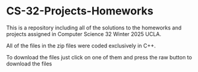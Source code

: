 # CS-32-Projects-Homeworks

This is a repository including all of the solutions to the homeworks and projects assigned in Computer Science 32 Winter 2025 UCLA.

All of the files in the zip files were coded exclusively in C++.

To download the files just click on one of them and press the raw button to download the files
